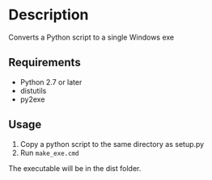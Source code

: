 # Description

Converts a Python script to a single Windows exe

## Requirements

* Python 2.7 or later
* distutils
* py2exe

## Usage

1. Copy a python script to the same directory as setup.py
2. Run `make_exe.cmd`

The executable will be in the dist folder.
